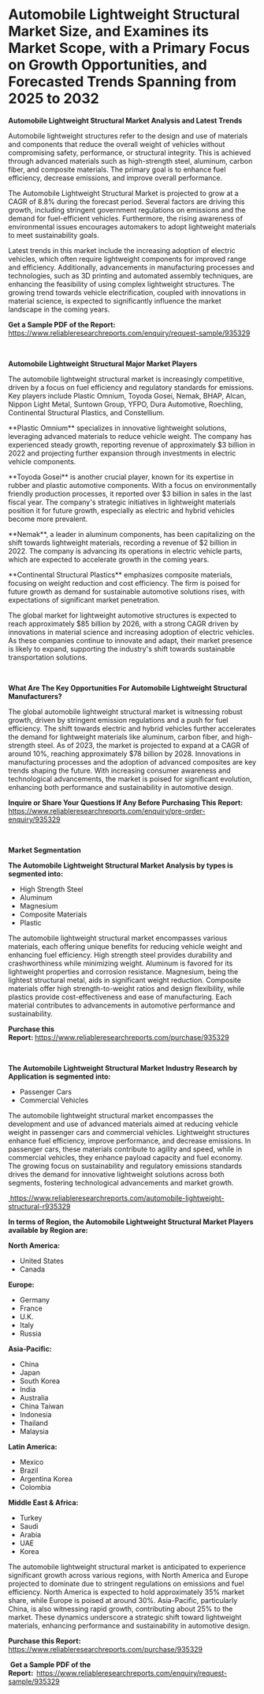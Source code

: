 <p><h1>Automobile Lightweight Structural Market Size, and Examines its Market Scope, with a Primary Focus on Growth Opportunities, and Forecasted Trends Spanning from 2025 to 2032</h1></p><p><strong>Automobile Lightweight Structural Market Analysis and Latest Trends</strong></p>
<p><p>Automobile lightweight structures refer to the design and use of materials and components that reduce the overall weight of vehicles without compromising safety, performance, or structural integrity. This is achieved through advanced materials such as high-strength steel, aluminum, carbon fiber, and composite materials. The primary goal is to enhance fuel efficiency, decrease emissions, and improve overall performance.</p><p>The Automobile Lightweight Structural Market is projected to grow at a CAGR of 8.8% during the forecast period. Several factors are driving this growth, including stringent government regulations on emissions and the demand for fuel-efficient vehicles. Furthermore, the rising awareness of environmental issues encourages automakers to adopt lightweight materials to meet sustainability goals. </p><p>Latest trends in this market include the increasing adoption of electric vehicles, which often require lightweight components for improved range and efficiency. Additionally, advancements in manufacturing processes and technologies, such as 3D printing and automated assembly techniques, are enhancing the feasibility of using complex lightweight structures. The growing trend towards vehicle electrification, coupled with innovations in material science, is expected to significantly influence the market landscape in the coming years.</p></p>
<p><strong>Get a Sample PDF of the Report:&nbsp;</strong> <a href="https://www.reliableresearchreports.com/enquiry/request-sample/935329?utm_campaign=3169&utm_medium=2&utm_source=Github&utm_content=ia&utm_term=18042025&utm_id=automobile-lightweight-structural">https://www.reliableresearchreports.com/enquiry/request-sample/935329</a></p>
<p>&nbsp;</p>
<p><strong>Automobile Lightweight Structural Major Market Players</strong></p>
<p><p>The automobile lightweight structural market is increasingly competitive, driven by a focus on fuel efficiency and regulatory standards for emissions. Key players include Plastic Omnium, Toyoda Gosei, Nemak, BHAP, Alcan, Nippon Light Metal, Suntown Group, YFPO, Dura Automotive, Roechling, Continental Structural Plastics, and Constellium.</p><p>**Plastic Omnium** specializes in innovative lightweight solutions, leveraging advanced materials to reduce vehicle weight. The company has experienced steady growth, reporting revenue of approximately $3 billion in 2022 and projecting further expansion through investments in electric vehicle components.</p><p>**Toyoda Gosei** is another crucial player, known for its expertise in rubber and plastic automotive components. With a focus on environmentally friendly production processes, it reported over $3 billion in sales in the last fiscal year. The company's strategic initiatives in lightweight materials position it for future growth, especially as electric and hybrid vehicles become more prevalent.</p><p>**Nemak**, a leader in aluminum components, has been capitalizing on the shift towards lightweight materials, recording a revenue of $2 billion in 2022. The company is advancing its operations in electric vehicle parts, which are expected to accelerate growth in the coming years.</p><p>**Continental Structural Plastics** emphasizes composite materials, focusing on weight reduction and cost efficiency. The firm is poised for future growth as demand for sustainable automotive solutions rises, with expectations of significant market penetration.</p><p>The global market for lightweight automotive structures is expected to reach approximately $85 billion by 2026, with a strong CAGR driven by innovations in material science and increasing adoption of electric vehicles. As these companies continue to innovate and adapt, their market presence is likely to expand, supporting the industry's shift towards sustainable transportation solutions.</p></p>
<p>&nbsp;</p>
<p><strong>What Are The Key Opportunities For Automobile Lightweight Structural Manufacturers?</strong></p>
<p><p>The global automobile lightweight structural market is witnessing robust growth, driven by stringent emission regulations and a push for fuel efficiency. The shift towards electric and hybrid vehicles further accelerates the demand for lightweight materials like aluminum, carbon fiber, and high-strength steel. As of 2023, the market is projected to expand at a CAGR of around 10%, reaching approximately $78 billion by 2028. Innovations in manufacturing processes and the adoption of advanced composites are key trends shaping the future. With increasing consumer awareness and technological advancements, the market is poised for significant evolution, enhancing both performance and sustainability in automotive design.</p></p>
<p><strong>Inquire or Share Your Questions If Any Before Purchasing This Report:</strong> <a href="https://www.reliableresearchreports.com/enquiry/pre-order-enquiry/935329?utm_campaign=3169&utm_medium=2&utm_source=Github&utm_content=ia&utm_term=18042025&utm_id=automobile-lightweight-structural">https://www.reliableresearchreports.com/enquiry/pre-order-enquiry/935329</a></p>
<p>&nbsp;</p>
<p><strong>Market Segmentation</strong></p>
<p><strong>The Automobile Lightweight Structural Market Analysis by types is segmented into:</strong></p>
<p><ul><li>High Strength Steel</li><li>Aluminum</li><li>Magnesium</li><li>Composite Materials</li><li>Plastic</li></ul></p>
<p><p>The automobile lightweight structural market encompasses various materials, each offering unique benefits for reducing vehicle weight and enhancing fuel efficiency. High strength steel provides durability and crashworthiness while minimizing weight. Aluminum is favored for its lightweight properties and corrosion resistance. Magnesium, being the lightest structural metal, aids in significant weight reduction. Composite materials offer high strength-to-weight ratios and design flexibility, while plastics provide cost-effectiveness and ease of manufacturing. Each material contributes to advancements in automotive performance and sustainability.</p></p>
<p><strong>Purchase this Report:&nbsp;</strong><a href="https://www.reliableresearchreports.com/purchase/935329?utm_campaign=3169&utm_medium=2&utm_source=Github&utm_content=ia&utm_term=18042025&utm_id=automobile-lightweight-structural">https://www.reliableresearchreports.com/purchase/935329</a></p>
<p>&nbsp;</p>
<p><strong>The Automobile Lightweight Structural Market Industry Research by Application is segmented into:</strong></p>
<p><ul><li>Passenger Cars</li><li>Commercial Vehicles</li></ul></p>
<p><p>The automobile lightweight structural market encompasses the development and use of advanced materials aimed at reducing vehicle weight in passenger cars and commercial vehicles. Lightweight structures enhance fuel efficiency, improve performance, and decrease emissions. In passenger cars, these materials contribute to agility and speed, while in commercial vehicles, they enhance payload capacity and fuel economy. The growing focus on sustainability and regulatory emissions standards drives the demand for innovative lightweight solutions across both segments, fostering technological advancements and market growth.</p></p>
<p><a href="https://www.reliableresearchreports.com/automobile-lightweight-structural-r935329?utm_campaign=3169&utm_medium=2&utm_source=Github&utm_content=ia&utm_term=18042025&utm_id=automobile-lightweight-structural">&nbsp;https://www.reliableresearchreports.com/automobile-lightweight-structural-r935329</a></p>
<p><strong>In terms of Region, the Automobile Lightweight Structural Market Players available by Region are:</strong></p>
<p>
    <p> <strong> North America: </strong>
        <ul>
            <li>United States</li>
            <li>Canada</li>
        </ul>
        </p> 
    <p> <strong> Europe: </strong>
        <ul>
            <li>Germany</li>
            <li>France</li>
            <li>U.K.</li>
            <li>Italy</li>
            <li>Russia</li>
        </ul>
        </p> 
    <p> <strong> Asia-Pacific: </strong>
        <ul>
            <li>China</li>
            <li>Japan</li>
            <li>South Korea</li>
            <li>India</li>
            <li>Australia</li>
            <li>China Taiwan</li>
            <li>Indonesia</li>
            <li>Thailand</li>
            <li>Malaysia</li>
        </ul>
        </p> 
    <p> <strong> Latin America: </strong>
        <ul>
            <li>Mexico</li>
            <li>Brazil</li>
            <li>Argentina Korea</li>
            <li>Colombia</li>
        </ul>
        </p> 
    <p> <strong> Middle East & Africa: </strong>
        <ul>
            <li>Turkey</li>
            <li>Saudi</li>
            <li>Arabia</li>
            <li>UAE</li>
            <li>Korea</li>
        </ul>
    </p>
    </p>
<p><p>The automobile lightweight structural market is anticipated to experience significant growth across various regions, with North America and Europe projected to dominate due to stringent regulations on emissions and fuel efficiency. North America is expected to hold approximately 35% market share, while Europe is poised at around 30%. Asia-Pacific, particularly China, is also witnessing rapid growth, contributing about 25% to the market. These dynamics underscore a strategic shift toward lightweight materials, enhancing performance and sustainability in automotive design.</p></p>
<p><strong>Purchase this Report: </strong><a href="https://www.reliableresearchreports.com/purchase/935329?utm_campaign=3169&utm_medium=2&utm_source=Github&utm_content=ia&utm_term=18042025&utm_id=automobile-lightweight-structural">https://www.reliableresearchreports.com/purchase/935329</a></p>
<p>&nbsp;<strong>Get a Sample PDF of the Report:&nbsp;&nbsp;</strong><a href="https://www.reliableresearchreports.com/enquiry/request-sample/935329?utm_campaign=3169&utm_medium=2&utm_source=Github&utm_content=ia&utm_term=18042025&utm_id=automobile-lightweight-structural">https://www.reliableresearchreports.com/enquiry/request-sample/935329</a></p>
<p><strong></strong></p>
<p><p></p><p></p><p></p></p>